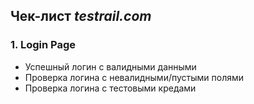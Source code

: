 ## Чек-лист *testrail.com*

### 1. **Login Page**
- Успешный логин с валидными данными
- Проверка логина с невалидными/пустыми полями
- Проверка логина с тестовыми кредами